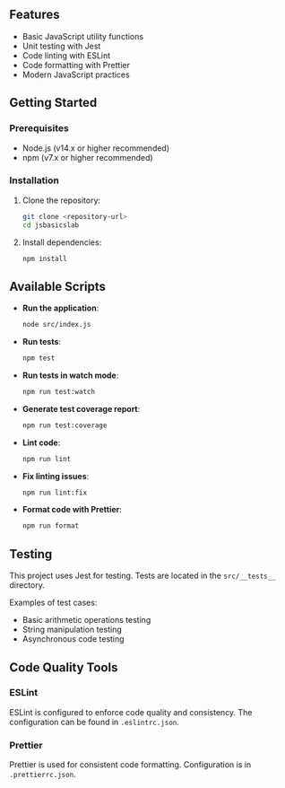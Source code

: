 ## Features

- Basic JavaScript utility functions
- Unit testing with Jest
- Code linting with ESLint
- Code formatting with Prettier
- Modern JavaScript practices

## Getting Started

### Prerequisites

- Node.js (v14.x or higher recommended)
- npm (v7.x or higher recommended)

### Installation

1. Clone the repository:
   ```bash
   git clone <repository-url>
   cd jsbasicslab
   ```

2. Install dependencies:
   ```bash
   npm install
   ```

## Available Scripts

- **Run the application**:
  ```bash
  node src/index.js
  ```

- **Run tests**:
  ```bash
  npm test
  ```

- **Run tests in watch mode**:
  ```bash
  npm run test:watch
  ```

- **Generate test coverage report**:
  ```bash
  npm run test:coverage
  ```

- **Lint code**:
  ```bash
  npm run lint
  ```

- **Fix linting issues**:
  ```bash
  npm run lint:fix
  ```

- **Format code with Prettier**:
  ```bash
  npm run format
  ```

## Testing

This project uses Jest for testing. Tests are located in the `src/__tests__` directory.

Examples of test cases:
- Basic arithmetic operations testing
- String manipulation testing
- Asynchronous code testing

## Code Quality Tools

### ESLint

ESLint is configured to enforce code quality and consistency. The configuration can be found in `.eslintrc.json`.

### Prettier

Prettier is used for consistent code formatting. Configuration is in `.prettierrc.json`.
